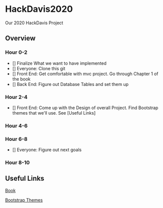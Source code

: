 # HackDavis2020
Our 2020 HackDavis Project





## Overview
### Hour 0-2
- [] Finalize What we want to have implemented
- [] Everyone: Clone this git
- [] Front End: Get comfortable with mvc project. Go through Chapter 1 of the book
- [] Back End: Figure out Database Tables and set them up


### Hour 2-4
- [] Front End: Come up with the Design of overall Project. Find Bootstrap themes that we'll use. See [Useful Links]

### Hour 4-6

### Hour 6-8
- [] Everyone: Figure out next goals

### Hour 8-10






## Useful Links
[Book](https://drive.google.com/open?id=1MgJ4WM36lCncjNbdjukmFbAyhlp6JyzS)






[Bootstrap Themes](https://startbootstrap.com/)
